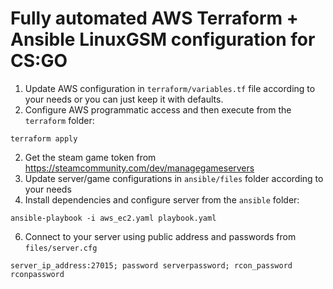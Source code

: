 # Fully automated AWS Terraform + Ansible LinuxGSM configuration for CS:GO
1. Update AWS configuration in `terraform/variables.tf` file according to your needs or you can just keep it with defaults.
2. Configure AWS programmatic access and then execute from the `terraform` folder:
```
terraform apply
```
2. Get the steam game token from https://steamcommunity.com/dev/managegameservers  
3. Update server/game configurations in `ansible/files` folder according to your needs  
5. Install dependencies and configure server from the `ansible` folder:
```
ansible-playbook -i aws_ec2.yaml playbook.yaml
```
6. Connect to your server using public address and passwords from `files/server.cfg`
```
server_ip_address:27015; password serverpassword; rcon_password rconpassword
```